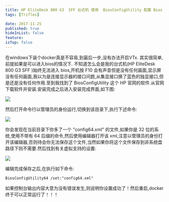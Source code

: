 ```yaml
---
title: HP EliteDesk 800 G3  SFF 台式机 使用  BiosConfigUtility 配置 Bios
tags: [Trifles]

date: 2017-11-25
published: true
hideInList: false
feature: 
isTop: false
---
```









在windows下装个docker真是不容易,到最后一步,没有办法开启VTx. 其实很简单,前提如果是可以进入bios的情况下. 不知道怎么会是我的台式机(HP EliteDesk 800 G3  SFF )始终无法进入 bios,开机按 F10 会有声音但是没有任何画面,显示屏没有任何画面,我以为是连接显示器的接口问题,从集显接口换了蓝色的独显接口,但是还是没有任何作用.至到我找到了 BiosConfigUtility 这个 HP 官网的软件.从官网下载软件并安装.安装完成之后进入安装完成界面,如下图:

![](http://ww1.sinaimg.cn/large/006wYWbGly1flthwedk3uj30od07274o.jpg)

然后打开命令行以管理员的身份运行,切换到该目录下,执行下述命令:

![](http://ww1.sinaimg.cn/large/006wYWbGly1flthyrgh8mj30xi083dge.jpg)

你会发现在当前目录下你多了一个 "config64.xml" 的文件,如果你是 32 位的系统,使用不带有 64 后缀的命令,然后使用编辑器打开该 xml,注意以管理员的身份打开该编辑器,否则待会你无法保存这个文件,当然如果你将这个文件保存到非系统盘路径下则不需要.然后找到有关虚拟支持的设置:

![](http://ww1.sinaimg.cn/large/006wYWbGly1flti2pjaedj30z50ostba.jpg)

编辑完成保存之后,在执行如下命令:

```shell
BiosConfigUtility64 /set:"config64.xml"
```

如果控制台输出内容大意为没有错误发生,则说明你设置成功了！然后重启,docker 终于可以正常运行了！！！